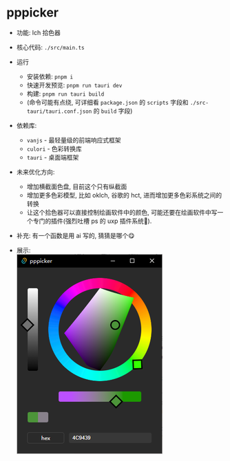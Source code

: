 # pppicker
 
- 功能: lch 拾色器

- 核心代码: `./src/main.ts`

- 运行
  - 安装依赖: `pnpm i`
  - 快速开发预览: `pnpm run tauri dev`
  - 构建: `pnpm run tauri build`
  - (命令可能有点绕, 可详细看 `package.json` 的 `scripts` 字段和 `./src-tauri/tauri.conf.json` 的 `build` 字段)
  
- 依赖库:
  - `vanjs` - 最轻量级的前端响应式框架
  - `culori` - 色彩转换库
  - `tauri` - 桌面端框架


- 未来优化方向:
  - 增加横截面色盘, 目前这个只有纵截面
  - 增加更多色彩模型, 比如 oklch, 谷歌的 hct, 进而增加更多色彩系统之间的转换
  - 让这个拾色器可以直接控制绘画软件中的颜色, 可能还要在绘画软件中写一个专门的插件(强烈吐槽 ps 的 uxp 插件系统🤮).

- 补充: 有一个函数是用 ai 写的, 猜猜是哪个😋

- 展示:  
![图片](./pic/1.png)
